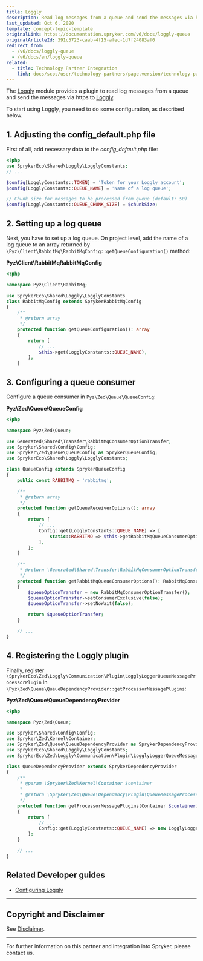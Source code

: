 ```yaml
---
title: Loggly
description: Read log messages from a queue and send the messages via https by integrating Loggly into the Spryker Commerce OS.
last_updated: Oct 6, 2020
template: concept-topic-template
originalLink: https://documentation.spryker.com/v6/docs/loggly-queue
originalArticleId: 391c5723-caab-4f15-afec-1d7f24083af0
redirect_from:
  - /v6/docs/loggly-queue
  - /v6/docs/en/loggly-queue
related:
  - title: Technology Partner Integration
    link: docs/scos/user/technology-partners/page.version/technology-partners.html
---
```


The [Loggly](https://github.com/spryker-eco/loggly) module provides a plugin to read log messages from a queue and send the messages via https to [Loggly](https://www.loggly.com/).

To start using Loggly, you need to do some configuration, as described below.

## 1. Adjusting the config_default.php file
First of all, add necessary data to the *config_default.php* file:

```php
<?php
use SprykerEco\Shared\Loggly\LogglyConstants;
// ...

$config[LogglyConstants::TOKEN] = 'Token for your Loggly account';
$config[LogglyConstants::QUEUE_NAME] = 'Name of a log queue';

// Chunk size for messages to be processed from queue (default: 50)
$config[LogglyConstants::QUEUE_CHUNK_SIZE] = $chunkSize;

```

## 2. Setting up a log queue
Next, you have to set up a log queue. On project level, add the name of a log queue to an array returned by `\Pyz\Client\RabbitMq\RabbitMqConfig::getQueueConfiguration()` method:

**Pyz\Client\RabbitMqRabbitMqConfig**

```php
<?php

namespace Pyz\Client\RabbitMq;

use SprykerEco\Shared\Loggly\LogglyConstants
class RabbitMqConfig extends SprykerRabbitMqConfig
{
    /**
     * @return array
     */
    protected function getQueueConfiguration(): array
    {
        return [
            // ...
            $this->get(LogglyConstants::QUEUE_NAME),
        ];
    }
```

## 3. Configuring a queue consumer
Configure a queue consumer in `Pyz\Zed\Queue\QueueConfig`:

**Pyz\Zed\Queue\QueueConfig**

```php
<?php

namespace Pyz\Zed\Queue;

use Generated\Shared\Transfer\RabbitMqConsumerOptionTransfer;
use Spryker\Shared\Config\Config;
use Spryker\Zed\Queue\QueueConfig as SprykerQueueConfig;
use SprykerEco\Shared\Loggly\LogglyConstants;

class QueueConfig extends SprykerQueueConfig
{
    public const RABBITMQ = 'rabbitmq';

    /**
     * @return array
     */
    protected function getQueueReceiverOptions(): array
    {
        return [
            // ...
            Config::get(LogglyConstants::QUEUE_NAME) => [
                static::RABBITMQ => $this->getRabbitMqQueueConsumerOptions(),
            ],
        ];
    }

    /**
     * @return \Generated\Shared\Transfer\RabbitMqConsumerOptionTransfer
     */
    protected function getRabbitMqQueueConsumerOptions(): RabbitMqConsumerOptionTransfer
    {
        $queueOptionTransfer = new RabbitMqConsumerOptionTransfer();
        $queueOptionTransfer->setConsumerExclusive(false);
        $queueOptionTransfer->setNoWait(false);

        return $queueOptionTransfer;
    }

    // ...
}
```

## 4. Registering the Loggly plugin

Finally, register `\SprykerEco\Zed\Loggly\Communication\Plugin\LogglyLoggerQueueMessageProcessorPlugin` in  `\Pyz\Zed\Queue\QueueDependencyProvider::getProcessorMessagePlugins`:

**Pyz\Zed\Queue\QueueDependencyProvider**

```php
<?php

namespace Pyz\Zed\Queue;

use Spryker\Shared\Config\Config;
use Spryker\Zed\Kernel\Container;
use Spryker\Zed\Queue\QueueDependencyProvider as SprykerDependencyProvider;
use SprykerEco\Shared\Loggly\LogglyConstants;
use SprykerEco\Zed\Loggly\Communication\Plugin\LogglyLoggerQueueMessageProcessorPlugin;

class QueueDependencyProvider extends SprykerDependencyProvider
{
    /**
     * @param \Spryker\Zed\Kernel\Container $container
     *
     * @return \Spryker\Zed\Queue\Dependency\Plugin\QueueMessageProcessorPluginInterface[]
     */
    protected function getProcessorMessagePlugins(Container $container)
    {
        return [
            // ...
            Config::get(LogglyConstants::QUEUE_NAME) => new LogglyLoggerQueueMessageProcessorPlugin(),
        ];
    }

    // ...
}
```

## Related Developer guides

* [Configuring Loggly](/docs/scos/dev/technology-partner-guides/{{page.version}}/operational-tools-monitoring-legal-etc/configuring-loggly.html)



---

## Copyright and Disclaimer

See [Disclaimer](https://github.com/spryker/spryker-documentation).

---
For further information on this partner and integration into Spryker, please contact us.

<div class="hubspot-form js-hubspot-form" data-portal-id="2770802" data-form-id="163e11fb-e833-4638-86ae-a2ca4b929a41" id="hubspot-1"></div>
